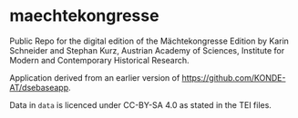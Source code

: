 # maechtekongresse

Public Repo for the digital edition of the Mächtekongresse Edition by Karin Schneider and Stephan Kurz, Austrian Academy of Sciences, Institute for Modern and Contemporary Historical Research.

Application derived from an earlier version of <https://github.com/KONDE-AT/dsebaseapp>.

Data in `data` is licenced under CC-BY-SA 4.0 as stated in the TEI files. 

